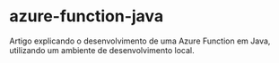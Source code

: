 # azure-function-java
Artigo explicando o desenvolvimento de uma Azure Function em Java, utilizando um ambiente de desenvolvimento local.
